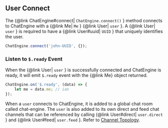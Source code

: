 ## User Connect

The {@link ChatEngine#connect| ```ChatEngine.connect()``` } method connects to ChatEngine with a {@link Me| ```Me``` } {@link User| ```user``` }. A {@link User| ```user``` } is required to have a {@link User#uuid| ```UUID``` } that uniquely identifies the user.

```js
ChatEngine.connect('john-UUID', {});
```

### Listen to ```$.ready``` Event

When the {@link User| ```user``` } is successfully connected and ChatEngine is ready, it will emit ```$.ready``` event with the {@link Me} object returned.

```js
ChatEngine.on('$.ready', (data) => {
    let me = data.me; // ian
});
```

When a ```user``` connects to ChatEngine, it is added to a global chat room called chat-engine. The ```user``` is also added to its own direct and feed chat channels that can be referenced by calling {@link User#direct| ```user.direct``` } and {@link User#feed| ```user.feed``` }. Refer to <a href="tutorial-pubnubChannelTopology.html">Channel Topology</a>.
